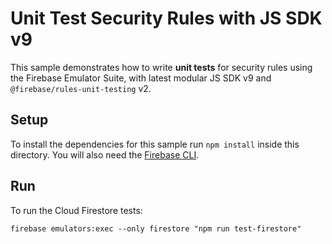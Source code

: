 # Unit Test Security Rules with JS SDK v9

This sample demonstrates how to write **unit tests** for security rules
using the Firebase Emulator Suite, with latest modular JS SDK v9 and
`@firebase/rules-unit-testing` v2.

## Setup

To install the dependencies for this sample run `npm install` inside this directory.
You will also need the [Firebase CLI](https://firebase.google.com/docs/cli).

## Run

To run the Cloud Firestore tests:

```
firebase emulators:exec --only firestore "npm run test-firestore"
```
